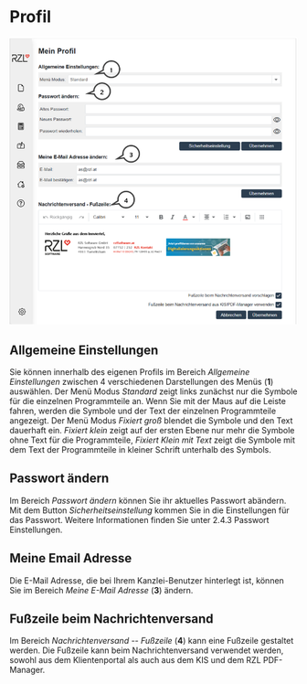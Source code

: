 # Profil

![](img/image-4.png)

## Allgemeine Einstellungen

 Sie können innerhalb des eigenen Profils im Bereich *Allgemeine Einstellungen* zwischen 4 verschiedenen Darstellungen des Menüs (**1**)  auswählen. Der Menü Modus *Standard* zeigt links zunächst nur die  Symbole für die einzelnen Programmteile an. Wenn Sie mit der Maus auf die Leiste fahren, werden die Symbole und der Text der einzelnen  Programmteile angezeigt. Der Menü Modus *Fixiert groß* blendet die  Symbole und den Text dauerhaft ein. *Fixiert klein* zeigt auf der ersten  Ebene nur mehr die Symbole ohne Text für die Programmteile, *Fixiert  Klein mit Text* zeigt die Symbole mit dem Text der Programmteile in  kleiner Schrift unterhalb des Symbols.
  
## Passwort ändern

 Im Bereich *Passwort ändern* können Sie ihr aktuelles Passwort abändern. Mit dem Button *Sicherheitseinstellung* kommen Sie in die Einstellungen  für das Passwort. Weitere Informationen finden Sie unter 2.4.3 Passwort Einstellungen.


## Meine Email Adresse

 Die E-Mail Adresse, die bei Ihrem Kanzlei-Benutzer hinterlegt ist, können Sie im Bereich *Meine E-Mail Adresse* (**3**) ändern.

## Fußzeile beim Nachrichtenversand

 Im Bereich *Nachrichtenversand -- Fußzeile* (**4**) kann eine Fußzeile gestaltet werden. Die Fußzeile kann beim Nachrichtenversand verwendet werden, sowohl aus dem Klientenportal als auch aus dem KIS und dem RZL PDF-Manager.


 